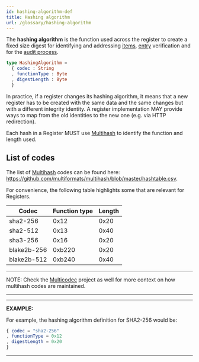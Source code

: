 ```yaml
---
id: hashing-algorithm-def
title: Hashing algorithm
url: /glossary/hashing-algorithm
---
```


The **hashing algorithm** is the function used across the register to create a
fixed size digest for identifying and addressing [items](/glossary/item),
[entry](/glossary/entry) verification and for the [audit process](/data-model/audit).

```elm
type HashingAlgorithm =
  { codec : String
  , functionType : Byte
  , digestLength : Byte
  }

```

In practice, if a register changes its hashing algorithm, it means that a new
register has to be created with the same data and the same changes but with a
different integrity identity. A register implementation MAY provide ways to
map from the old identities to the new one (e.g. via HTTP redirection).

Each hash in a Register MUST use [Multihash](@multihash) to identify the
function and length used.

## List of codes

The list of [Multihash](@multihash) codes can be found here:
https://github.com/multiformats/multihash/blob/master/hashtable.csv.

For convenience, the following table highlights some that are relevant for
Registers.

|Codec|Function type|Length|
|-|-|-|
|sha2-256|0x12|0x20|
|sha2-512|0x13|0x40|
|sha3-256|0x16|0x20|
|blake2b-256|0xb220|0x20|
|blake2b-512|0xb240|0x40|


***
NOTE: Check the [Multicodec](https://github.com/multiformats/multicodec)
project as well for more context on how multihash codes are maintained.
***

***
**EXAMPLE:**

For example, the hashing algorithm definition for SHA2-256 would be:

```elm
{ codec = "sha2-256"
, functionType = 0x12
, digestLength = 0x20
}
```
***
